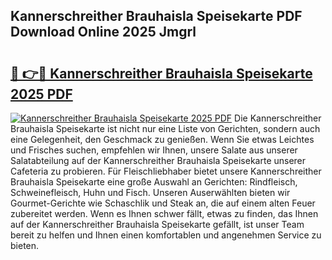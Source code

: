 ## Kannerschreither Brauhaisla Speisekarte PDF Download Online 2025 Jmgrl

# <h2><a href="http://gccdjb.nevu.top/?p=Kannerschreither+Brauhaisla+Speisekarte">🔗 👉🔴 Kannerschreither Brauhaisla Speisekarte 2025 PDF</a></h2>

[![Kannerschreither Brauhaisla Speisekarte 2025 PDF](https://i.imgur.com/dBaPXMq.png)](http://gccdjb.nevu.top/?p=Kannerschreither+Brauhaisla+Speisekarte)
Die Kannerschreither Brauhaisla Speisekarte ist nicht nur eine Liste von Gerichten, sondern auch eine Gelegenheit, den Geschmack zu genießen. Wenn Sie etwas Leichtes und Frisches suchen, empfehlen wir Ihnen, unsere Salate aus unserer Salatabteilung auf der Kannerschreither Brauhaisla Speisekarte unserer Cafeteria zu probieren. Für Fleischliebhaber bietet unsere Kannerschreither Brauhaisla Speisekarte eine große Auswahl an Gerichten: Rindfleisch, Schweinefleisch, Huhn und Fisch. Unseren Auserwählten bieten wir Gourmet-Gerichte wie Schaschlik und Steak an, die auf einem alten Feuer zubereitet werden. Wenn es Ihnen schwer fällt, etwas zu finden, das Ihnen auf der Kannerschreither Brauhaisla Speisekarte gefällt, ist unser Team bereit zu helfen und Ihnen einen komfortablen und angenehmen Service zu bieten.
